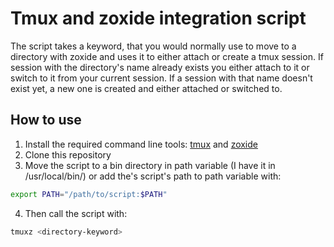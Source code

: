 # Tmux and zoxide integration script

The script takes a keyword, that you would normally use to move to a directory with zoxide and uses it to either attach or create a tmux session. If session with the directory's name already exists you either attach to it or switch to it from your current session. If a session with that name doesn't exist yet, a new one is created and either attached or switched to.

## How to use

1. Install the required command line tools: [tmux](https://github.com/tmux/tmux/wiki/Installing) and [zoxide](https://github.com/ajeetdsouza/zoxide#installation)
2. Clone this repository
3. Move the script to a bin directory in path variable (I have it in /usr/local/bin/) or add the's script's path to path variable with:

```bash
export PATH="/path/to/script:$PATH"
```

4. Then call the script with:

```bash
tmuxz <directory-keyword>
```
